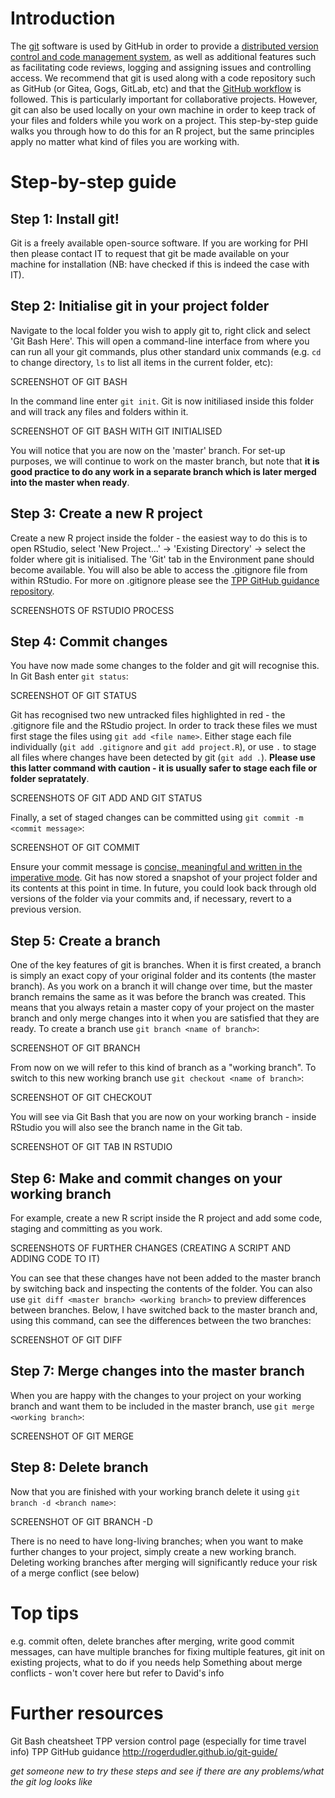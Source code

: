 # Introduction

The [git](https://git-scm.com/) software is used by GitHub in order to provide a [distributed version control and code management system](https://www.atlassian.com/git/tutorials/what-is-version-control), as well as additional features such as facilitating code reviews, logging and assigning issues and controlling access. We recommend that git is used along with a code repository such as GitHub (or Gitea, Gogs, GitLab, etc) and that the [GitHub workflow](https://github.com/NHS-NSS-transforming-publications/GitHub-guidance) is followed. This is particularly important for collaborative projects. However, git can also be used locally on your own machine in order to keep track of your files and folders while you work on a project. This step-by-step guide walks you through how to do this for an R project, but the same principles apply no matter what kind of files you are working with. 

# Step-by-step guide

## Step 1: Install git!

Git is a freely available open-source software. If you are working for PHI then please contact IT to request that git be made available on your machine for installation (NB: have checked if this is indeed the case with IT). 

## Step 2: Initialise git in your project folder

Navigate to the local folder you wish to apply git to, right click and select 'Git Bash Here'. This will open a command-line interface from where you can run all your git commands, plus other standard unix commands (e.g. `cd` to change directory, `ls` to list all items in the current folder, etc):

SCREENSHOT OF GIT BASH

In the command line enter `git init`. Git is now initiliased inside this folder and will track any files and folders within it. 

SCREENSHOT OF GIT BASH WITH GIT INITIALISED

You will notice that you are now on the 'master' branch. For set-up purposes, we will continue to work on the master branch, but note that **it is good practice to do any work in a separate branch which is later merged into the master when ready**.

## Step 3: Create a new R project

Create a new R project inside the folder - the easiest way to do this is to open RStudio, select 'New Project...' -> 'Existing Directory' -> select the folder where git is initialised. The 'Git' tab in the Environment pane should become available. You will also be able to access the .gitignore file from within RStudio. For more on .gitignore please see the [TPP GitHub guidance repository](https://github.com/NHS-NSS-transforming-publications/GitHub-guidance).

SCREENSHOTS OF RSTUDIO PROCESS

## Step 4: Commit changes

You have now made some changes to the folder and git will recognise this. In Git Bash enter `git status`:

SCREENSHOT OF GIT STATUS

Git has recognised two new untracked files highlighted in red - the .gitignore file and the RStudio project. In order to track these files we must first stage the files using `git add <file name>`. Either stage each file individually (`git add .gitignore` and `git add project.R`), or use `.` to stage all files where changes have been detected by git (`git add .`). **Please use this latter command with caution - it is usually safer to stage each file or folder sepratately**.

SCREENSHOTS OF GIT ADD AND GIT STATUS

Finally, a set of staged changes can be committed using `git commit -m <commit message>`:

SCREENSHOT OF GIT COMMIT

Ensure your commit message is [concise, meaningful and written in the imperative mode](https://github.com/erlang/otp/wiki/writing-good-commit-messages). Git has now stored a snapshot of your project folder and its contents at this point in time. In future, you could look back through old versions of the folder via your commits and, if necessary, revert to a previous version.

## Step 5: Create a branch

One of the key features of git is branches. When it is first created, a branch is simply an exact copy of your original folder and its contents (the master branch). As you work on a branch it will change over time, but the master branch remains the same as it was before the branch was created. This means that you always retain a master copy of your project on the master branch and only merge changes into it when you are satisfied that they are ready. To create a branch use `git branch <name of branch>`:

SCREENSHOT OF GIT BRANCH

From now on we will refer to this kind of branch as a "working branch". To switch to this new working branch use `git checkout <name of branch>`:

SCREENSHOT OF GIT CHECKOUT

You will see via Git Bash that you are now on your working branch - inside RStudio you will also see the branch name in the Git tab.

SCREENSHOT OF GIT TAB IN RSTUDIO

## Step 6: Make and commit changes on your working branch

For example, create a new R script inside the R project and add some code, staging and committing as you work.

SCREENSHOTS OF FURTHER CHANGES (CREATING A SCRIPT AND ADDING CODE TO IT)

You can see that these changes have not been added to the master branch by switching back and inspecting the contents of the folder. You can also use `git diff <master branch> <working branch>` to preview differences between branches. Below, I have switched back to the master branch and, using this command, can see the differences between the two branches:

SCREENSHOT OF GIT DIFF

## Step 7: Merge changes into the master branch

When you are happy with the changes to your project on your working branch and want them to be included in the master branch, use `git merge <working branch>`:

SCREENSHOT OF GIT MERGE

## Step 8: Delete branch

Now that you are finished with your working branch delete it using `git branch -d <branch name>`:

SCREENSHOT OF GIT BRANCH -D

There is no need to have long-living branches; when you want to make further changes to your project, simply create a new working branch. Deleting working branches after merging will significantly reduce your risk of a merge conflict (see below)

# Top tips
e.g. commit often, delete branches after merging, write good commit messages, can have multiple branches for fixing multiple features, git init on existing projects, what to do if you needs help
Something about merge conflicts - won't cover here but refer to David's info

# Further resources
Git Bash cheatsheet
TPP version control page (especially for time travel info)
TPP GitHub guidance
http://rogerdudler.github.io/git-guide/ 

*get someone new to try these steps and see if there are any problems/what the git log looks like*
